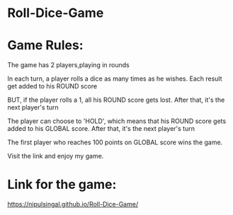 # Roll-Dice-Game 

# Game Rules:

The game has 2 players,playing in rounds

In each turn, a player rolls a dice as many times as he wishes. Each result get added to his ROUND score

BUT, if the player rolls a 1, all his ROUND score gets lost. After that, it's the next player's turn

The player can choose to 'HOLD', which means that his ROUND score gets added to his GLOBAL score. After that, it's the next player's turn

The first player who reaches 100 points on GLOBAL score wins the game.


Visit the link and enjoy my game.

# Link for the game:

https://nipulsingal.github.io/Roll-Dice-Game/
